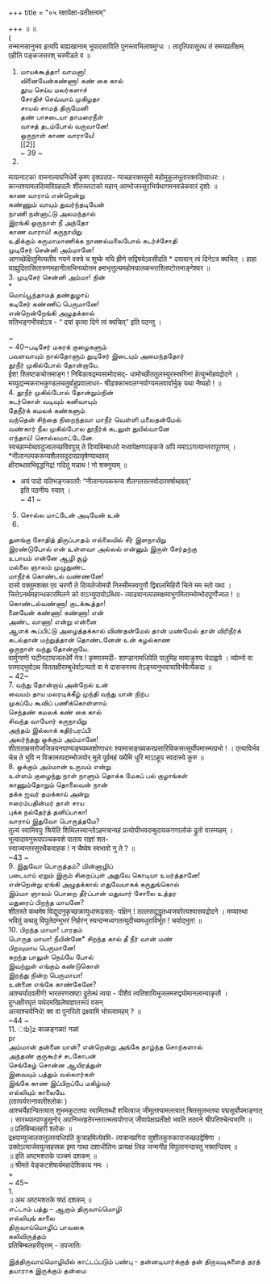 +++
title = "०५ रक्षापेक्षा-प्रतीक्षत्वम्"

+++
॥ ॥   
(   
तन्मानसानुभव इत्यपि बाह्यखानाम् भूयादसाविति पुनस्त्वभिलाषमुग्धः । तादृत्पिपासुरथ तं समयप्रतीक्षम्   
एहीति पङ्कजसरश् चरमीडते व ॥   
1. மாயக்கூத்தா! வாமனா!   
வினையேன்கண்ணா! கண் கை கால்   
தூய செய்ய மலர்களாச்   
சோதிச் செவ்வாய் முகிழதா   
சாயல் சாமத் திருமேனி   
தண் பாசடையா தாமரைநீள்   
வாசத் தடம்போல் வருவானே!   
ஒருநாள் காண வாராயே!   
[[2]]  
~ 39 ~   
2.   
मायानाटक! वामनात्यघनिधेर्मे कृष्ण दृक्पादपा- ण्यच्छारक्तसुमो महोमुकुलभूतारक्तदिव्याधरः । कान्तश्यामलदिव्यविग्रहदलैः शीतस्तटाको महान् आम्भोजस्सुरभिर्यथागमनवन्नेकवारं दृशोः ॥   
காண வாராய் என்றென்று   
கண்ணும் வாயும் துவர்ந்தடியேன்   
நாணி நன்னாட்டு அலமந்தால்   
இரங்கி ஒருநாள் நீ அந்தோ   
காண வாராய்! கருநாயிறு   
உதிக்கும் கருமாமாணிக்க நாணல்மலைபோல் சுடர்ச்சோதி   
முடிசேர் சென்னி அம்மானே!   
आगच्छेक्षितुमित्यतीव नयने वक्त्रे च शुष्के मयि ह्रीणे सद्विषयेऽवसीदति * दयावान् त्वं दिनेऽत्र क्वचित् । हाहा याह्युदितासितारुणमहानीलाभिनव्योत्तम क्ष्माभृत्तुल्यमहोमयालकभराश्लिष्टोत्तमाङ्गेश्वर ॥   
3. முடிசேர் சென்னி அம்மா! நின்   
*   
மொய்பூந்தாமத் தண்துழாய்   
கடிசேர் கண்ணிப் பெருமானே!   
என்றென்றேங்கி அழுதக்கால்   
यतिभङ्गभीरवोऽत्र - “ दयां कृत्वा दिने त्वं क्वचित्” इति पठन्तु ।   

~   
~ 40~படிசேர் மகரக் குழைகளும்   
பவளவாயும் நால்தோளும் துடிசேர் இடையும் அமைந்ததோர்   
தூநீர் முகில்போல் தோன்றாயே.   
ईश! श्लिष्टकचोत्तमाङ्ग ! निबिडत्वद्रम्यसामोदसद्- धामोच्छीततुलस्युरस्स्रगिन! हेत्युन्मोहवद्रोदने । मय्युद्यन्मकराभकुण्डलचतुर्बाहुप्रवालाधर- श्रीढक्काभवलग्नयोग्यमलवार्वार्मुक् यथा नैष्यहो ! ॥   
4. தூநீர் முகில்போல் தோன்றும்நின்   
சுடர்கொள் வடிவும் கனிவாயும்   
தேநீர்க் கமலக் கண்களும்   
வந்தென் சிந்தை நிறைந்தவா மாநீர் வெள்ளி மலைதன்மேல்   
வண்கார் நீல முகில்போல தூநீர்க் கடலுள் துயில்வானே   
எந்தாய்! சொல்லமாட்டேனே.   
स्वच्छाम्भोब्दवदुज्वलच्छविवपुस् ते दिव्यबिम्बाधरो मध्वापेक्षणपङ्कजे अपि ममाऽऽगत्यान्तरापूरणम् । *नीलानल्पकरूप्यशैलसदुदारप्रावृषेण्याब्दवत्   
क्षीराब्धावभिवृद्धनिद्र! गदितुं मन्नाथ ! नो शक्नुयाम् ॥   
* अयं पादो यतिभङ्गकातरैः “नीलानल्पकरूप्य शैलगतसत्स्वोदारवर्षाब्दवत्"   
इति पठनीयः स्यात् ।   
~ 41 ~   
5. சொல்ல மாட்டேன் அடியேன் உன்   
6.   
துளங்கு சோதித் திருப்பாதம் எல்லையில் சீர் இளநாயிறு   
இரண்டுபோல் என் உள்ளவா அல்லல் என்னும் இருள் சேர்தற்கு   
உபாயம் என்னே ஆழி சூழ்   
மல்லை ஞாலம் முழுதுண்ட   
மாநீர்க் கொண்டல் வண்ணனே!   
दासो वक्तुमशक्त एव चरणौ ते दिव्यतेजोमयौ निस्सीमस्वगुणौ द्विबालमिहिरौ चित्ते मम स्तो यथा । चित्तेऽनर्थमहान्धकारमिलने को वाऽभ्युपायोऽब्धिव- त्याढ्यानल्पसमक्षमाभुगमिताम्भोम्भोदपूर्णोज्वल ! ॥   
கொண்டல்வண்ணா! குடக்கூத்தா!   
னையேன் கண்ணா! கண்ணா! என்   
அண்ட வாணா! என்று என்னை   
ஆளக் கூப்பிட்டு அழைத்தக்கால் விண்தன்மேல் தான் மண்மேல் தான் விரிநீர்க் கடல்தான் மற்றுத்தான் தொண்டனேன் உன் கழல்காண   
ஒருநாள் வந்து தோன்றாயே.   
वार्मुग्वर्ण! घटीनटाघजलधेर्मे नेत्र ! कृष्णास्मदी- शाण्डानामधिपेति पातुमिह मामाक्रुश्य चेदाह्वये । व्योम्नो वा परमाद्भुवोऽथ विततक्षीराम्बुधेर्वाऽन्यतो वा मे दासजनस्य तेऽङ्घ्यनुभवायाविर्भवैत्यैकदा ॥   
~ 42~   
7. வந்து தோன்றாய் அன்றேல் உன்   
வையம் தாய மலரடிக்கீழ் முந்தி வந்து யான் நிற்ப   
முகப்பே கூவிப் பணிக்கொள்ளாய்   
செந்தண் கமலக் கண் கை கால்   
சிவந்த வாயோர் கருநாயிறு   
அந்தம் இல்லாக் கதிர்பரப்பி   
அலர்ந்தது ஒக்கும் அம்மானே!   
शीताताम्रसरोजजिन्नयनपाण्यङ्घ्यब्जशोणाधरः श्यामासङ्ख्यकरप्रसारिविकसत्सूर्योपमास्मत्प्रभो ! । एत्याविर्भव चेन्न ते भुवि न विक्रामत्पदाम्भोजयोर् मूले पूर्वमहं यथैमि धुरि माऽऽहूय स्वदास्ये कुरु ॥   
8. ஒக்கும் அம்மான் உருவம் என்று   
உள்ளம் குழைந்து நாள் நாளும் தொக்க மேகப் பல் குழாங்கள்   
காணும்தோறும் தொலைவன் நான்   
தக்க ஐவர் தமக்காய் அன்று   
ஈரைம்பதின்மர் தாள் சாய   
புக்க நல்தேர்த் தனிப்பாகா!   
வாராய் இதுவோ பொருத்தமே?   
तुल्यं स्वामिवपुः श्रियेति शिथिलस्वान्तोऽहमत्रान्वहं प्रत्योघीभवदम्बुदायकगणालोकं द्रुतो वास्म्यहम् ।   
भूत्वादावनुरूपपञ्चकवशे पाताय राज्ञां शत-   
स्याज्यन्तस्सुरथैकवाहक ! न चैष्येष स्वभावो नु ते ? ॥   
~43 ~   
9. இதுவோ பொருத்தம்? மின்னாழிப்   
படையாய் ஏறும் இரும் சிறைப்புள் அதுவே கொடியா உயர்த்தானே!   
என்றென்று ஏங்கி அழுதக்கால் எதுவேயாகக் கருதுங்கொல்   
இம்மா ஞாலம் பொறை தீர்ப்பான் மதுவார் சோலை உத்தர   
மதுரைப் பிறந்த மாயனே?   
शीलस्ते कथमेष विद्युदनुकृच्छक्रायुधारूढसत्- पक्षिन् ! तल्लसदुद्धृतध्वजवरेत्यश्वासवद्रोदने । मय्यास्था भवितुं कथन्नु विपुलेदम्भूभरं निर्हरन् स्यन्दन्मध्वगतत्युदीच्यमधुराविर्भूत ! चर्याद्भुत! ॥   
10. பிறந்த மாயா! பாரதம்   
பொருத மாயா! நீயின்னே* சிறந்த கால் தீ நீர் வான் மண்   
பிறவுமாய பெருமானே!   
கறந்த பாலுள் நெய்யே போல்   
இவற்றுள் எங்கும் கண்டுகொள்   
இறந்து நின்ற பெருமாயா!   
உன்னை எங்கே காண்கேனே?   
आश्चर्यादवतीर्ण! भारतरणस्रष्टा द्रुतेत्थं त्वया - पीशैवं त्वतिशायिभूजलमरुद्व्योमानलान्याकृतौ ।   
दुग्धक्षीरघृतं यथेदमखिलेष्वज्ञातरूपं वसन्   
अत्याश्चर्यनिधे! क्व वा पुनरितो द्रक्ष्यामि भोस्त्वामहम् ? ॥   
~44 ~   
11. াb]z काळङ्गळा! नळां   
pr   
அம்மான் தன்னை யான்? என்றென்று அங்கே தாழ்ந்த சொற்களால்   
அந்தண் குருகூர்ச் சடகோபன்   
செங்கேழ் சொன்ன ஆயிரத்துள்   
இவையும் பத்தும் வல்லார்கள்   
இங்கே காண இப்பிறப்பே மகிழ்வர்   
எல்லியும் காலையே.   
(तात्पर्यरत्नावलीश्लोकः )   
आश्चर्येहान्वितत्वात् शुभमकुटतया स्वामिताब्धौ शयित्वाज् जीमूतश्यामलत्वात् श्रितसुलभतया पद्मसूर्योपमाङ्गात् । सारथ्यात्पाण्डुसूनोर् अवनिभरहृतेरन्तरात्मत्वयोगाज् जीवापेक्षाप्रतीक्षो भवति तदवने श्रीपतिश्चेत्यभाणि ॥   
॥ प्रतिबिम्बलहरी श्लोकः ॥   
द्रक्ष्याम्युज्वलसत्तुलस्यधिपतिं कुत्राहमित्येवमि- त्यत्रानम्रगिरा सुशीतकुरुकाराजच्छठद्वेषिणा । उक्तेऽत्यार्जवयुत्सहस्रक इमा गाथा दशाधीतिनः प्रत्यक्षं त्विह जन्मनीह विपुलानन्दास्तु नक्तन्दिवम् ॥   
॥ इति अष्टमशतके पञ्चमं दशकम् ॥   
॥ श्रीमते वेङ्कटशेषार्यमहादेशिकाय नमः ।   
+   
~ 45~   
1.   
॥ अथ अष्टमशतके षष्ठं दशकम् ॥   
எட்டாம் பத்து – ஆறாம் திருவாய்மொழி   
எல்லியுங் காலை   
திருவாய்மொழிப் பாவகை   
கலிவிருத்தம்   
प्रतिबिम्बलहरीवृत्तम् - उपजातिः   

இத்திருவாய்மொழியில் காட்டப்படும் பண்பு - தன்னடியார்க்குத் தன் திருவடிகளைத் தரத் தயாராக இருக்கும் தன்மை   

